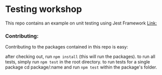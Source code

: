 # Testing workshop

This repo contains an example on unit testing using Jest Framework [Link: ](https://jestjs.io/)



### Contributing:
Contributing to the packages contained in this repo is easy:

after checking out, run `npm install` (this will run the packages).
to run all tests, simply run `npm test` in the root directory.
to run tests for a single package cd package/:name and run `npm test` within the package's folder.